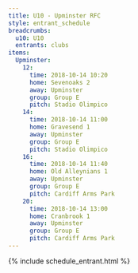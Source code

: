```yaml
---
title: U10 - Upminster RFC
style: entrant_schedule
breadcrumbs:
  u10: U10
  entrants: clubs
items:
  Upminster:
    12:
      time: 2018-10-14 10:20
      home: Sevenoaks 2
      away: Upminster
      group: Group E
      pitch: Stadio Olimpico
    14:
      time: 2018-10-14 11:00
      home: Gravesend 1
      away: Upminster
      group: Group E
      pitch: Stadio Olimpico
    16:
      time: 2018-10-14 11:40
      home: Old Alleynians 1
      away: Upminster
      group: Group E
      pitch: Cardiff Arms Park
    20:
      time: 2018-10-14 13:00
      home: Cranbrook 1
      away: Upminster
      group: Group E
      pitch: Cardiff Arms Park
---
```


{% include schedule_entrant.html %}

